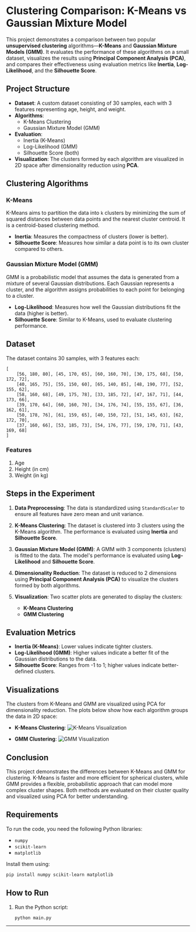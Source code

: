 # Clustering Comparison: K-Means vs Gaussian Mixture Model

This project demonstrates a comparison between two popular **unsupervised clustering** algorithms—**K-Means** and **Gaussian Mixture Models (GMM)**. It evaluates the performance of these algorithms on a small dataset, visualizes the results using **Principal Component Analysis (PCA)**, and compares their effectiveness using evaluation metrics like **Inertia**, **Log-Likelihood**, and the **Silhouette Score**.

## Project Structure

- **Dataset**: A custom dataset consisting of 30 samples, each with 3 features representing age, height, and weight.
- **Algorithms**: 
  - K-Means Clustering
  - Gaussian Mixture Model (GMM)
- **Evaluation**: 
  - Inertia (K-Means)
  - Log-Likelihood (GMM)
  - Silhouette Score (both)
- **Visualization**: The clusters formed by each algorithm are visualized in 2D space after dimensionality reduction using **PCA**.

## Clustering Algorithms

### K-Means
K-Means aims to partition the data into `k` clusters by minimizing the sum of squared distances between data points and the nearest cluster centroid. It is a centroid-based clustering method.

- **Inertia**: Measures the compactness of clusters (lower is better).
- **Silhouette Score**: Measures how similar a data point is to its own cluster compared to others.

### Gaussian Mixture Model (GMM)
GMM is a probabilistic model that assumes the data is generated from a mixture of several Gaussian distributions. Each Gaussian represents a cluster, and the algorithm assigns probabilities to each point for belonging to a cluster.

- **Log-Likelihood**: Measures how well the Gaussian distributions fit the data (higher is better).
- **Silhouette Score**: Similar to K-Means, used to evaluate clustering performance.

## Dataset

The dataset contains 30 samples, with 3 features each:

```
[
    [56, 180, 80], [45, 170, 65], [60, 160, 70], [30, 175, 68], [50, 172, 72],
    [40, 165, 75], [55, 150, 60], [65, 140, 85], [48, 190, 77], [52, 155, 62],
    [58, 160, 68], [49, 175, 78], [33, 185, 72], [47, 167, 71], [44, 173, 66],
    [39, 170, 64], [60, 160, 70], [34, 176, 74], [55, 155, 67], [36, 162, 61],
    [50, 178, 76], [61, 159, 65], [40, 150, 72], [51, 145, 63], [62, 172, 70],
    [37, 160, 66], [53, 185, 73], [54, 176, 77], [59, 170, 71], [43, 169, 68]
]
```

### Features
1. Age
2. Height (in cm)
3. Weight (in kg)

## Steps in the Experiment

1. **Data Preprocessing**: The data is standardized using `StandardScaler` to ensure all features have zero mean and unit variance.
   
2. **K-Means Clustering**: The dataset is clustered into 3 clusters using the K-Means algorithm. The performance is evaluated using **Inertia** and **Silhouette Score**.

3. **Gaussian Mixture Model (GMM)**: A GMM with 3 components (clusters) is fitted to the data. The model's performance is evaluated using **Log-Likelihood** and **Silhouette Score**.

4. **Dimensionality Reduction**: The dataset is reduced to 2 dimensions using **Principal Component Analysis (PCA)** to visualize the clusters formed by both algorithms.

5. **Visualization**: Two scatter plots are generated to display the clusters:
    - **K-Means Clustering**
    - **GMM Clustering**

## Evaluation Metrics

- **Inertia (K-Means)**: Lower values indicate tighter clusters.
- **Log-Likelihood (GMM)**: Higher values indicate a better fit of the Gaussian distributions to the data.
- **Silhouette Score**: Ranges from -1 to 1; higher values indicate better-defined clusters.

## Visualizations

The clusters from K-Means and GMM are visualized using PCA for dimensionality reduction. The plots below show how each algorithm groups the data in 2D space:

- **K-Means Clustering**: 
  ![K-Means Visualization](path_to_kmeans_image)
  
- **GMM Clustering**: 
  ![GMM Visualization](path_to_gmm_image)

## Conclusion

This project demonstrates the differences between K-Means and GMM for clustering. K-Means is faster and more efficient for spherical clusters, while GMM provides a flexible, probabilistic approach that can model more complex cluster shapes. Both methods are evaluated on their cluster quality and visualized using PCA for better understanding.

## Requirements

To run the code, you need the following Python libraries:
- `numpy`
- `scikit-learn`
- `matplotlib`

Install them using:
```bash
pip install numpy scikit-learn matplotlib
```

## How to Run

1. Run the Python script:
   ```bash
   python main.py
   ```

---
